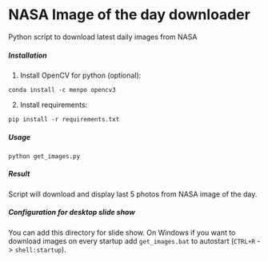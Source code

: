 # NASA Image of the day downloader
Python script to download latest daily images from NASA
##### Installation 
1. Install OpenCV for python (optional):
```
conda install -c menpo opencv3 
```
2. Install requirements:
```
pip install -r requirements.txt
```
##### Usage
```
python get_images.py
```
##### Result
Script will download and display last 5 photos from NASA image of the day.
##### Configuration for desktop slide show
You can add this directory for slide show. 
On Windows if you want to download images on every startup add `get_images.bat` to autostart (`CTRL+R` -> `shell:startup`).
